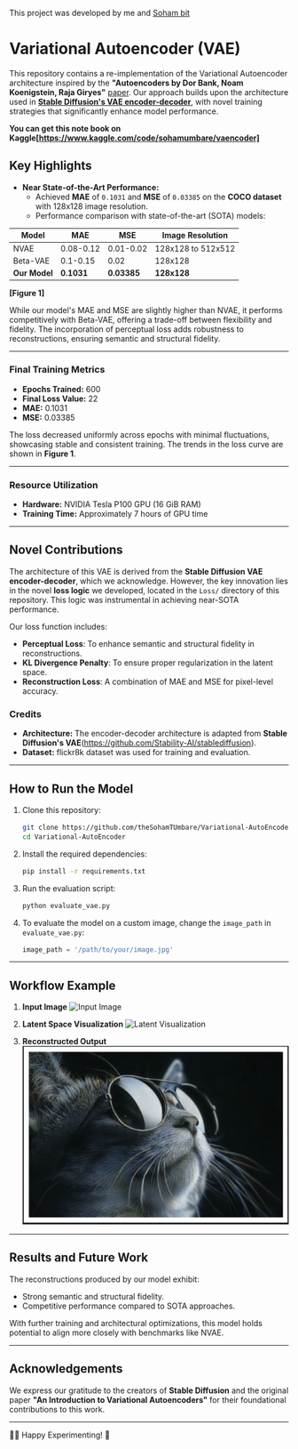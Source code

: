 This project was developed by me and [Soham bit](https://github.com/bit-soham)

# Variational Autoencoder (VAE)

This repository contains a re-implementation of the Variational Autoencoder architecture inspired by the **"Autoencoders by Dor Bank, Noam Koenigstein, Raja Giryes"** [paper](https://arxiv.org/abs/2003.05991). Our approach builds upon the architecture used in [**Stable Diffusion's VAE encoder-decoder**](https://github.com/Stability-AI/stablediffusion), with novel training strategies that significantly enhance model performance. 

**You can get this note book on Kaggle[https://www.kaggle.com/code/sohamumbare/vaencoder]**

## Key Highlights

- **Near State-of-the-Art Performance:**
  - Achieved **MAE** of `0.1031` and **MSE** of `0.03385` on the **COCO dataset** with 128x128 image resolution.
  - Performance comparison with state-of-the-art (SOTA) models:

| Model       | MAE       | MSE       | Image Resolution |
|-------------|-----------|-----------|------------------|
| NVAE        | 0.08-0.12 | 0.01-0.02 | 128x128 to 512x512 |
| Beta-VAE    | 0.1-0.15  | 0.02      | 128x128          |
| **Our Model** | **0.1031** | **0.03385** | **128x128**      |

**[Figure 1]**

While our model's MAE and MSE are slightly higher than NVAE, it performs competitively with Beta-VAE, offering a trade-off between flexibility and fidelity. The incorporation of perceptual loss adds robustness to reconstructions, ensuring semantic and structural fidelity.

---

### Final Training Metrics

- **Epochs Trained:** 600
- **Final Loss Value:** 22
- **MAE:** 0.1031
- **MSE:** 0.03385

The loss decreased uniformly across epochs with minimal fluctuations, showcasing stable and consistent training. The trends in the loss curve are shown in **Figure 1**.

---

### Resource Utilization

- **Hardware:** NVIDIA Tesla P100 GPU (16 GiB RAM)
- **Training Time:** Approximately 7 hours of GPU time

---

## Novel Contributions

The architecture of this VAE is derived from the **Stable Diffusion VAE encoder-decoder**, which we acknowledge. However, the key innovation lies in the novel **loss logic** we developed, located in the `Loss/` directory of this repository. This logic was instrumental in achieving near-SOTA performance.

Our loss function includes:
- **Perceptual Loss**: To enhance semantic and structural fidelity in reconstructions.
- **KL Divergence Penalty**: To ensure proper regularization in the latent space.
- **Reconstruction Loss**: A combination of MAE and MSE for pixel-level accuracy.

### Credits

- **Architecture:** The encoder-decoder architecture is adapted from **Stable Diffusion's VAE**(https://github.com/Stability-AI/stablediffusion).
- **Dataset:** flickr8k dataset was used for training and evaluation.

---

## How to Run the Model

1. Clone this repository:
   ```bash
   git clone https://github.com/theSohamTUmbare/Variational-AutoEncoder.git
   cd Variational-AutoEncoder
   ```

2. Install the required dependencies:
   ```bash
   pip install -r requirements.txt
   ```

3. Run the evaluation script:
   ```bash
   python evaluate_vae.py
   ```

4. To evaluate the model on a custom image, change the `image_path` in `evaluate_vae.py`:
   ```python
   image_path = '/path/to/your/image.jpg'
   ```

---

## Workflow Example

1. **Input Image**
   ![Input Image](results/input_image_to_the_model.jpg)

2. **Latent Space Visualization**
   ![Latent Visualization](results/Latent_4dim_image.jpg)

3. **Reconstructed Output**
   ![Reconstructed Image](results/output_we_got.png)

---

## Results and Future Work

The reconstructions produced by our model exhibit:
- Strong semantic and structural fidelity.
- Competitive performance compared to SOTA approaches.

With further training and architectural optimizations, this model holds potential to align more closely with benchmarks like NVAE.

---

## Acknowledgements

We express our gratitude to the creators of **Stable Diffusion** and the original paper **"An Introduction to Variational Autoencoders"** for their foundational contributions to this work.

---

🧑‍💻 Happy Experimenting! 🔬
